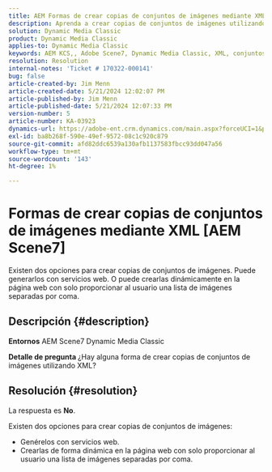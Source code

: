 ```yaml
---
title: AEM Formas de crear copias de conjuntos de imágenes mediante XML Scene7
description: Aprenda a crear copias de conjuntos de imágenes utilizando XML.
solution: Dynamic Media Classic
product: Dynamic Media Classic
applies-to: Dynamic Media Classic
keywords: AEM KCS,, Adobe Scene7, Dynamic Media Classic, XML, conjuntos de imágenes, copias, Adobe Experience Manager, Cómo
resolution: Resolution
internal-notes: 'Ticket # 170322-000141'
bug: false
article-created-by: Jim Menn
article-created-date: 5/21/2024 12:02:07 PM
article-published-by: Jim Menn
article-published-date: 5/21/2024 12:07:33 PM
version-number: 5
article-number: KA-03923
dynamics-url: https://adobe-ent.crm.dynamics.com/main.aspx?forceUCI=1&pagetype=entityrecord&etn=knowledgearticle&id=e60143ec-6917-ef11-9f8a-6045bd006268
exl-id: ba8b268f-590e-49ef-9572-08c1c920c879
source-git-commit: afd82ddc6539a130afb1137583fbcc93dd047a56
workflow-type: tm+mt
source-wordcount: '143'
ht-degree: 1%

---
```


# Formas de crear copias de conjuntos de imágenes mediante XML [AEM Scene7]


Existen dos opciones para crear copias de conjuntos de imágenes. Puede generarlos con servicios web. O puede crearlas dinámicamente en la página web con solo proporcionar al usuario una lista de imágenes separadas por coma.

## Descripción {#description}


<b>Entornos</b>
AEM Scene7 Dynamic Media Classic

<b>Detalle de pregunta </b>
¿Hay alguna forma de crear copias de conjuntos de imágenes utilizando XML?


## Resolución {#resolution}


La respuesta es <b>No</b>.

Existen dos opciones para crear copias de conjuntos de imágenes:

- Genérelos con servicios web.
- Crearlas de forma dinámica en la página web con solo proporcionar al usuario una lista de imágenes separadas por coma.
